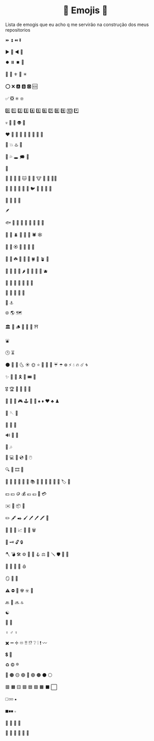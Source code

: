 <h1 align="center">🦋 Emojis 🦋</h1>

<p>Lista de emogis que eu acho q me servirão na construção dos meus repositorios</p>

<p>⏩ ⏫ ⏪ ⏬</p>

<p>▶️ 🔼 ◀️ 🔽</p>

<p>⏺️ ⏸️ ⏹️ 📶</p>

<p>🔆 👑 ⚜️ 🔱 ✴️</p>

<p>⭕ ❌ 🅰️ 🅱️ 🅾️ 🆘</p>

<p>✅ ❎ ✳️ ❇️</p>

<p>0️⃣ 1️⃣ 2️⃣ 3️⃣ 4️⃣ 5️⃣ 6️⃣ 7️⃣ 8️⃣ 9️⃣ 🔟 *️⃣</p>

<p>💀 💩 👻 👽 🤡</p>

<p>❤️ 🧡 💛 💚 💙 💜 🤎 🖤 🤍</p>

<p>💢 💥 ♨️ 🛑</p>

<p>💫 💦 🕳️ 🗯️ 🦴 </p>

<p>🧠</p>

<p>🦊 🦝 🐺 🐶 🐱 🦁 🐯 🐮 🐷 🐼 🐻‍❄️</p>

<p>🦄 🐧 🦉 🦩 🦜 🦚 🐦 🐤 🐔 🐣 🐥</p>

<p>🐸 🐲 🐢 🦖</p>

<p>🪶 </p>

<p>🐟 🐠 🐳 🐡 🐙 🐬 🦀 🦑 🦞</p>

<p>🦋 🐛 🪲 🐞 🐝 🐌 🕷️ 🕸️</p>

<p>🌸 💮 🏵️ 🌷 🌺 🌼 🌻</p>

<p>🌱 🌵 ☘️ 🍁 🍃 🍄 🍀 🍂 🪴 🌿</p>

<p>🥝 🍅 🍓 🍇 🌶️ 🥦 🌰 🥜 🥕 🫐</p>


<p>🍙 🍘 🍜 🍤 🍥 🥟 🍡</p>


<p>🧁 🍧 🍪 🍫 🍭</p>

<p>🧊 ⚓</p>

<p>🌐 🌎 🗺️</p>

<p>🏛️ 🧱 🪵 🗼 🗽 🏯 ⛩️</p>

<p>⛲</p>

<p>🕓 ⏳</p>

<p>🌑 🌚 🌛 🌜 ☀️ 🌞 ⭐ 🌟 🌈 🌂 ☔ ☂️ ❄️ ⚡ 💧 🔥 ☄️ 🌀</p>

<p>✨ 🧨 🎈 🎗️ 🎀 🎟️ 🧧</p>

<p>🎖️ 🏆 🏅 🥇 🥈 🥉</p>

<p>🎯 🎱 🔮 🎮 🕹️ 🎲 🧩 ♠️ ♦️ ♥️ ♣️ ♟️</p>

<p>🎨 🪡 🧵</p>

<p>👑 💍 💎</p>

<p>🔊 📢 🔔</p>

<p>🎵 🎶</p>

<p>🔋 💻 💾 💿 📀 🖱️</p>

<p>🔍 🔎 🎞️ 🏮</p>

<p>📔 📕 📖 📗 📘 📙 📚 📓 📒 📃 📜 📄 📰 🏷️ 🔖</p>

<p>💵 💴 🪙 💰 💶 💷 💸 💳</p>

<p>✉️ 📨 📦 📩</p>

<p>✏️ 🖋️ ✒️ 🖌️ 🖊️ 🖊 🖍️ 📝</p>

<p>📂 📁 📅 📈 📍 📌 🗑️</p>

<p>🔑  🗝️ 🔓 🔒</p>

<p>🪓 💣 🛠️ ⚙️ 🔗 🧲 🪝 ⚖️ 🧰 🪛 🛡️ 🔩 🔧</p>

<p>🧪 🧬 💉 💊 🩸</p>

<p>🪞 🗿 🧿</p>

<p>⚠️ ⛔ 🚫 ☢️ ☣️ 🔞</p>

<p>🔙 🔄 🔜 🔝</p>

<p>☯️</p>

<p>🔀 🔁</p>

<p>♀️ ♂️ ♀️</p>

<p>✖️ ➖ ➗ ♾️ ‼️ ⁉️ ❔ ❕ ❗ 〰️</p>

<p>💲 💱</p>

<p>♻️ ©️ ®️</p>

<p>🔴 🟠 🟡 🟢 🔵 🟣 🟤 ⚫ ⚪</p>

<p>🟥 🟧 🟨 🟩 🟦 🟪 🟫 ⬛ ⬜</p>

<p>◻️◽◽ ▪️</p>

<p>◼️◾◾ ▫️</p>

<p>🔶 🔸 🔷 🔹</p>

<p>🔺 🔻 🔘 💠 🔳 🔲</p>
